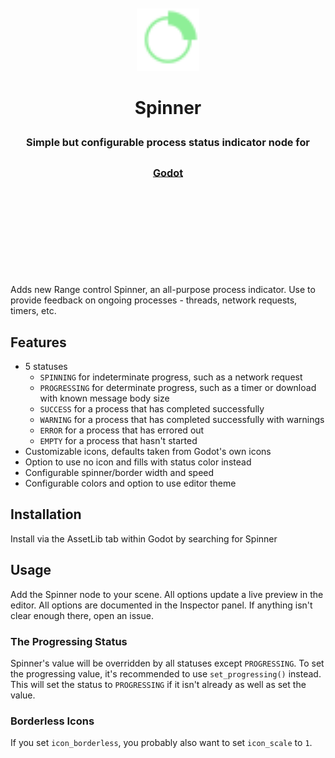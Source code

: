 <div align="center">
	<br/>
	<br/>
	<img src="addons/tattomoosa.spinner/icons/Spinner.svg" width="100"/>
	<br/>
	<h1>
		Spinner
		<br/>
		<sub>
		<sub>
		<sub>
		Simple but configurable process status indicator node for <a href="https://godotengine.org/">Godot</a>
		</sub>
		</sub>
		</sub>
		<br/>
		<br/>
		<br/>
	</h1>
	<br/>
	<br/>
	<!-- <img src="./readme_images/demo.png" height="140">
	<img src="./readme_images/stress_test.png" height="140">
	<img src="./readme_images/editor_view.png" height="140"> -->
	<br/>
	<br/>
</div>

Adds new Range control Spinner, an all-purpose process indicator.
Use to provide feedback on ongoing processes - threads, network requests, timers, etc.

## Features

* 5 statuses
	* `SPINNING` for indeterminate progress, such as a network request
	* `PROGRESSING` for determinate progress, such as a timer or download with known message body size
	* `SUCCESS` for a process that has completed successfully
	* `WARNING` for a process that has completed successfully with warnings
	* `ERROR` for a process that has errored out
	* `EMPTY` for a process that hasn't started
* Customizable icons, defaults taken from Godot's own icons
* Option to use no icon and fills with status color instead
* Configurable spinner/border width and speed
* Configurable colors and option to use editor theme

## Installation

Install via the AssetLib tab within Godot by searching for Spinner

## Usage

Add the Spinner node to your scene. All options update a live preview in the editor.
All options are documented in the Inspector panel. If anything isn't clear enough there,
open an issue.

### The Progressing Status

Spinner's value will be overridden by all statuses except `PROGRESSING`.
To set the progressing value, it's recommended to use `set_progressing()` instead.
This will set the status to `PROGRESSING` if it isn't already as well as set the value.

### Borderless Icons

If you set `icon_borderless`, you probably also want to set `icon_scale` to `1`.